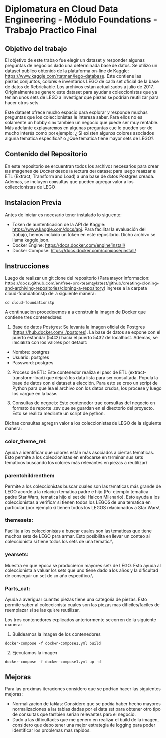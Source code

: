 # Diplomatura en Cloud Data Engineering - Módulo Foundations - Trabajo Practico Final

## Objetivo del trabajo

El objetivo de este trabajo fue elegir un dataset y responder algunas preguntas de negocios dado una determinada base de datos. 
Se utilizo un dataset publico obtenido de la plataforma on-line de Kaggle: https://www.kaggle.com/rtatman/lego-database. 
Este contiene las piezas,conjuntos, colores e inventarios LEGO de cada set oficial de la base de datos de Rebrickable. Los archivos están actualizados a julio de 2017. Originalmente se genero este dataset para ayudar a coleccionistas que ya tenian unos sets de LEGO a investigar que piezas se podrian reutilizar para hacer otros sets.

Este dataset ofrece mucho espacio para explorar y responde muchas preguntas que los coleccionistas le interesa saber. Para ellos no es solamente un hobby sino tambien un negocio que puede ser muy rentable. Más adelante explayaremos en algunas preguntas que le pueden ser de mucho interés como por ejemplo: ¿ Si existen algunos colores asociados alguna tematica especifica? o ¿Que tematica tiene mayor sets de LEGO?.

## Contenido del Repositorio

En este repositorio se encuentran todos los archivos necesarios para crear las imagenes de Docker desde la lectura del dataset para luego realizar el ETL (Extract, Transform and Load) a una base de datos Postgres creada. Ademas, se incluyen consultas que pueden agregar valor a los colleccionistas de LEGO.

## Instalacion Previa

Antes de iniciar es necesario tener instalado lo siguiente:

- Token de auntenticacion de la API de Kaggle: https://www.kaggle.com/docs/api. Para facilitar la evaluación del trabajo, hemos incluido un token en este    repositorio. Dicho archivo se llama kaggle.json.
- Docker Engine: https://docs.docker.com/engine/install/
- Docker Compose: https://docs.docker.com/compose/install/

## Instrucciones

Luego de realizar un git clone del repositorio (Para mayor informacion: https://docs.github.com/en/free-pro-team@latest/github/creating-cloning-and-archiving-repositories/cloning-a-repository) ingrese a la carpeta cloud-foundationstp de la siguiente manera:

```
cd cloud-foundationstp
```
A continuacion procederemos a a construir la imagen de Docker que contiene tres contenedores:

1. Base de datos Postgres: Se levanta la imagen oficial de Postgres (https://hub.docker.com/_/postgres). La base de datos se expone con el puerto estandar (5432)   hacia el puerto 5432 del localhost. Ademas, se inicializa con los valores por default:
- Nombre: postgres
- Usuario: postgres
- Password: postgres 

2. Proceso de ETL: Este contenedor realiza el paso de ETL (extract-transform-load) que dejará los data lista para ser consultada. Popula la base de datos con el dataset a elección. Para esto se creo un script de Python para que lea el archivo con los datos crudos, los procese y luego los cargue en la base. 

3. Consultas de negocio: Este contenedor trae consultas del negocio en formato de reporte .csv que se guardan en el directorio del proyecto. Esto se realiza mediante un script de python. 
  
 Dichas consultas agregan valor a los coleccionistas de LEGO de la siguiente manera:
  
### color_theme_rel:
Ayuda a identificar que colores están más asociados a ciertas tematicas. Esto permite a los coleccionistas en enfocarse en terminar sus sets temáticos buscando los colores más relevantes en piezas a reutilizar\
### parentchildrenthem:
Permite a los coleccionistas buscar cuales son las tematicas más grande de LEGO acorde a la relacion tematica padre e hijo (Por ejemplo tematica padre Star Wars, tematica hijo el set del Halcon Milenario). Esto ayuda a los coleccionistas a verificar si tienen todos los LEGOS de una tematica en particular (por ejemplo si tienen todos los LEGOS relacionados a Star Wars\
### themesets:
Facilita a los coleccionistas a buscar cuales son las tematicas que tiene muchos sets de LEGO para armar. Esto posibilita en llevar un conteo al coleccionista si tiene todos los sets de una tematica\ 
### yearsets:
Muestra en que epoca se producieron mayores sets de LEGO. Esto ayuda al coleccionista a valuar los sets que uno tiene dado a los años y la dificultad de conseguir un set de un año especifico.\ 
### Parts_cat:
Ayuda a averiguar cuantas piezas tiene una categoria de piezas. Esto permite saber al coleccionista cuales son las piezas mas dificiles/faciles de reemplazar si se las quiere reutilizar.

Los tres contenedores explicados anteriormente se corren de la siguiente manera:

1. Buildeamos la imagen de los contenedores
```
docker-compose -f docker-compose1.yml build
```
2. Ejecutamos la imagen
```
docker-compose -f docker-compose1.yml up -d
```
## Mejoras
Para las proximas iteraciones considero que se podrian hacer las siguientes mejoras:
* Normalizacion de tablas: Considero que se podria haber hecho mayores normalizaciones a las tablas dadas por el data set para obtener otro tipo de consultas que tambien serian relevantes para el negocio.
* Dado a las dificultades que me genero en realizar el build de la imagen, considero que debo tener una mejor estrategia de logging para poder identificar los problemas mas rapidos.
